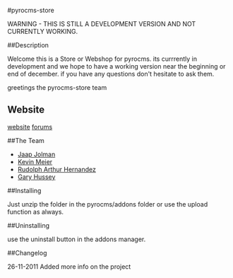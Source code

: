 #pyrocms-store

WARNING - THIS IS STILL A DEVELOPMENT VERSION AND NOT CURRENTLY WORKING.

##Description

Welcome this is a Store or Webshop for pyrocms.
its currrently in development and we hope to have a working version near the beginning or end of december.
if you have any questions don't hesitate to ask them.

greetings the pyrocms-store team

## Website

[website](http://www.odin-addons.com/)
[forums](http://www.odin-addons.com/forums)

##The Team

* [Jaap Jolman](https://github.com/jaapjolman)
* [Kevin Meier](https://github.com/Meissullo)
* [Rudolph Arthur Hernandez](https://github.com/rudolphh)
* [Gary Hussey](https://github.com/bossninja)

##Installing

Just unzip the folder in the pyrocms/addons folder or use the upload function as always.

##Uninstalling

use the uninstall button in the addons manager.

##Changelog

26-11-2011
Added more info on the project